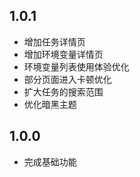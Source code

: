 ## 1.0.1

* 增加任务详情页
* 增加环境变量详情页
* 环境变量列表使用体验优化
* 部分页面进入卡顿优化
* 扩大任务的搜索范围
* 优化暗黑主题

## 1.0.0

* 完成基础功能
